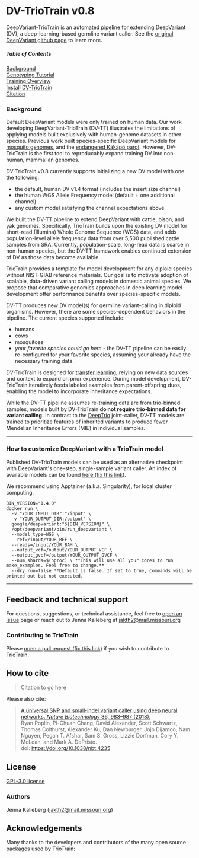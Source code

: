# DV-TrioTrain v0.8
DeepVariant-TrioTrain is an automated pipeline for extending DeepVariant (DV), a deep-learning-based germline variant caller. See the [original DeepVariant github page](https://github.com/google/deepvariant) to learn more.

##### Table of Contents  
[Background](#background)  
[Genotyping Tutorial](#usage)  
[Training Overview](#overview)  
[Install DV-TrioTrain](#install)  
[Citation](#citation) 

<a name="background"></a>

### Background
Default DeepVariant models were only trained on human data. Our work developing DeepVariant-TrioTrain (DV-TT) illustrates the limitations of applying models built exclusively with human-genome datasets in other species. Previous work built species-specific DeepVariant models for [mosquito genomes](https://google.github.io/deepvariant/posts/2018-12-05-improved-non-human-variant-calling-using-species-specific-deepvariant-models/), and the [endangered Kākāpō parot](https://www.biorxiv.org/content/10.1101/2022.10.22.513130v1.full). However, DV-TrioTrain is the first tool to reproducably expand training DV into non-human, mammalian genomes.

DV-TrioTrain v0.8 currently supports initializing a new DV model with one the following:
*   the default, human DV v1.4 format (includes the insert size channel)
*   the human WGS Allele Frequency model (default + one additional channel)
*   any custom model satisfying the channel expectations above

We built the DV-TT pipeline to extend DeepVariant with cattle, bison, and yak genomes. Specifically, TrioTrain builds upon the existing DV model for short-read (Illumina) Whole Genome Sequence (WGS) data, and adds population-level allele frequency data from over 5,500 published cattle samples from SRA. Currently, population-scale, long-read data is scarce in non-human species, but the DV-TT framework enables continued extension of DV as those data become available.

TrioTrain provides a template for model development for any diploid species without NIST-GIAB reference materials. Our goal is to motivate adoption of scalable, data-driven variant calling models in domestic animal species. We propose that comparative genomics approaches in deep learning model development offer performance benefits over species-specific models.

DV-TT produces new DV model(s) for germline variant-calling in diploid organisms. However, there are some species-dependent behaviors in the pipeline. The current species supported include:
*   humans
*   cows
*   mosquitoes
*   *your favorite species could go here* - the DV-TT pipeline can be easily re-configured for your favorite species, assuming your already have the necessary training data.

DV-TrioTrain is designed for [transfer learning](https://machinelearningmastery.com/transfer-learning-for-deep-learning/), relying on new data sources and context to expand on prior experience. During model development, DV-TrioTrain iteratively feeds labeled examples from parent-offspring duos, enabling the model to incorporate inheritance expectations. 

While the DV-TT pipeline assumes re-training data are from trio-binned samples, models built by DV-TrioTrain **do not require trio-binned data for variant calling.** In contrast to the [DeepTrio](https://github.com/google/deepvariant/blob/r1.5/docs/deeptrio-details.md) joint-caller, DV-TT models are trained to prioritize features of inherited variants to produce fewer Mendelian Inheritance Errors (MIE) in individual samples. 

---

<a name="usage"></a>

### How to customize DeepVariant with a TrioTrain model
Published DV-TrioTrain models can be used as an alternative checkpoint with DeepVariant's one-step, single-sample variant caller. An index of available models can be found [here (fix this link)](pretrained_models).

We recommend using Apptainer (a.k.a. Singularity), for local cluster computing.
```
BIN_VERSION="1.4.0"
docker run \
  -v "YOUR_INPUT_DIR":"/input" \
  -v "YOUR_OUTPUT_DIR:/output" \
  google/deepvariant:"${BIN_VERSION}" \
  /opt/deepvariant/bin/run_deepvariant \
  --model_type=WGS \
  --ref=/input/YOUR_REF \
  --reads=/input/YOUR_BAM \
  --output_vcf=/output/YOUR_OUTPUT_VCF \
  --output_gvcf=/output/YOUR_OUTPUT_GVCF \
  --num_shards=$(nproc) \ **This will use all your cores to run make_examples. Feel free to change.**
  --dry_run=false **Default is false. If set to true, commands will be printed out but not executed.
```

---
## Feedback and technical support

For questions, suggestions, or technical assistance, feel free to [open an issue](https://github.com/jkalleberg/DV-TrioTrain/issues) page or 
reach out to Jenna Kalleberg at jakth2@mail.missouri.org

### Contributing to TrioTrain

Please [open a pull request (fix this link)]() if you wish to contribute to TrioTrain. 

<a name="citation"></a>

## How to cite

> Citation to go here

Please also cite:

> [A universal SNP and small-indel variant caller using deep neural networks. _Nature Biotechnology_ 36, 983–987 (2018).](https://rdcu.be/7Dhl) <br/>
Ryan Poplin, Pi-Chuan Chang, David Alexander, Scott Schwartz, Thomas Colthurst, Alexander Ku, Dan Newburger, Jojo Dijamco, Nam Nguyen, Pegah T. Afshar, Sam S. Gross, Lizzie Dorfman, Cory Y. McLean, and Mark A. DePristo.<br/>
doi: https://doi.org/10.1038/nbt.4235

## License

[GPL-3.0 license](LICENSE)

### Authors

Jenna Kalleberg (jakth2@mail.missouri.org)

## Acknowledgements

Many thanks to the developers and contributors of the many open source packages used by TrioTrain:


